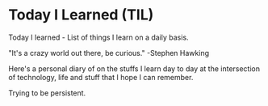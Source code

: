 # Today I Learned (TIL)
Today I learned - List of things I learn on a daily basis.

"It's a crazy world out there, be curious." -Stephen Hawking

Here's a personal diary of on the stuffs I learn day to day at the intersection of technology, life and stuff that I hope I can remember. 

Trying to be persistent.
